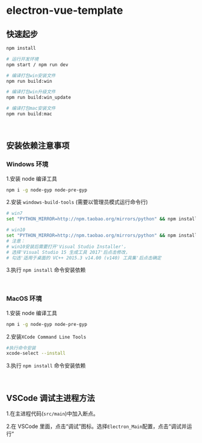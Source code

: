 # electron-vue-template


## 快速起步

``` bash
npm install

# 运行开发环境
npm start / npm run dev 

# 编译打包win安装文件
npm run build:win

# 编译打包win升级文件
npm run build:win_update

# 编译打包mac安装文件
npm run build:mac
```

<br/>

## 安装依赖注意事项
###  Windows 环境
1.安装 node 编译工具
```bash 
npm i -g node-gyp node-pre-gyp
```

2.安装 `windows-build-tools` (需要以管理员模式运行命令行)
```bash 
# win7
set "PYTHON_MIRROR=http://npm.taobao.org/mirrors/python" && npm install --global --production windows-build-tools --vs2015

# win10
set "PYTHON_MIRROR=http://npm.taobao.org/mirrors/python" && npm install --global --production windows-build-tools
# 注意：
# win10安装后需要打开'Visual Studio Installer'，
# 选择'Visual Studio 15 生成工具 2017'后点击修改，
# 勾选'适用于桌面的 VC++ 2015.3 v14.00 (v140) 工具集'后点击确定
```

3.执行 `npm install` 命令安装依赖

<br/>

### MacOS 环境
1.安装 node 编译工具
```bash 
npm i -g node-gyp node-pre-gyp
```

2.安装`XCode Command Line Tools`
```bash
#执行命令安装
xcode-select --install
```

3.执行 `npm install` 命令安装依赖

<br/>

## VSCode 调试主进程方法

1.在主进程代码(`src/main`)中加入断点。

2.在 VSCode 里面，点击“调试”图标。选择`Electron_Main`配置，点击“调试并运行”

<br/>

